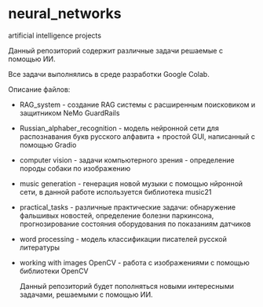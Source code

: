 # neural_networks
artificial intelligence projects

Данный репозиторий содержит различные задачи решаемые с помощью ИИ.

Все задачи выполнялись в среде разработки Google Colab.

Описание файлов:
- RAG_system - создание RAG системы с расширенным поисковиком и защитником NeMo GuardRails
- Russian_alphaber_recognition - модель нейронной сети для распознавания букв русского алфавита + простой GUI, написанный с помощью Gradio
- computer vision - задачи компьютерного зрения - определение породы собаки по изображению
- music generation - генерация новой музыки с помощью нйронной сети, в данной работе используется библиотека music21
- practical_tasks - различные практические задачи: обнаружение фальшивых новостей, определение болезни паркинсона, прогнозирование состояния оборудования по показаниям датчиков
- word processing - модель классификации писателей русской литературы
- working with images OpenCV - работа с изображениями с помощью библиотеки OpenCV

  Данный репозиторий будет пополняться новыми интересными задачами, решаемыми с помощью ИИ.
